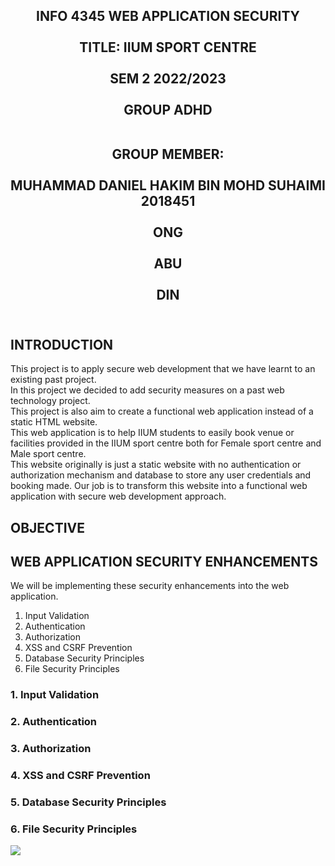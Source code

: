 <h2 align="center">
INFO 4345 WEB APPLICATION SECURITY <br> <br>
TITLE: IIUM SPORT CENTRE <br> <br>
SEM 2 2022/2023 <br> <br>
GROUP ADHD <br> <br>

GROUP MEMBER: <br> <br>
 MUHAMMAD DANIEL HAKIM BIN MOHD SUHAIMI 2018451 <br> <br>
 ONG <br> <br>
 ABU <br> <br>
 DIN <br> <br>
</h2>

## INTRODUCTION

This project is to apply secure web development that we have learnt to an existing past project. <br>
In this project we decided to add security measures on a past web technology project. <br>
This project is also aim to create a functional web application instead of a static HTML website. <br>
This web application is to help IIUM students to easily book venue or facilities provided in the IIUM sport centre both for Female sport centre and Male sport centre. <br>
This website originally is just a static website with no authentication or authorization mechanism and database to store any user credentials and booking made. Our job is to transform this website into a functional web application with secure web development approach.

## OBJECTIVE

## WEB APPLICATION SECURITY ENHANCEMENTS

We will be implementing these security enhancements into the web application.
1. Input Validation
2. Authentication
3. Authorization
4. XSS and CSRF Prevention
5. Database Security Principles
6. File Security Principles

### 1. Input Validation
### 2. Authentication
### 3. Authorization
### 4. XSS and CSRF Prevention
### 5. Database Security Principles
### 6. File Security Principles

![](gp/Screenshot%20(288).png)

